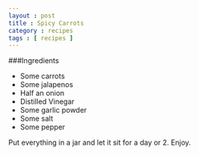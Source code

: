 ```yaml
---
layout : post
title : Spicy Carrots
category : recipes
tags : [ recipes ]
---
```


###Ingredients
* Some carrots
* Some jalapenos
* Half an onion
* Distilled Vinegar
* Some garlic powder
* Some salt
* Some pepper

Put everything in a jar and let it sit for a day or 2.  Enjoy.